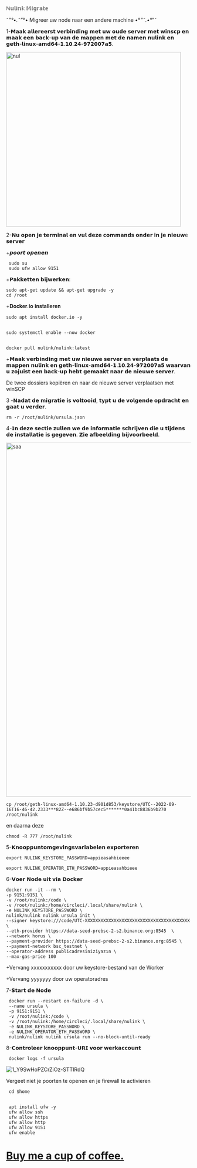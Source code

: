 ℕ𝕦𝕝𝕚𝕟𝕜 𝕄𝕚𝕘𝕣𝕒𝕥𝕖

˜”*°•.˜”*°• Migreer uw node naar een andere machine •°*”˜.•°*”˜


1-𝗠𝗮𝗮𝗸 𝗮𝗹𝗹𝗲𝗿𝗲𝗲𝗿𝘀𝘁 𝘃𝗲𝗿𝗯𝗶𝗻𝗱𝗶𝗻𝗴 𝗺𝗲𝘁 𝘂𝘄 𝗼𝘂𝗱𝗲 𝘀𝗲𝗿𝘃𝗲𝗿 𝗺𝗲𝘁 𝘄𝗶𝗻𝘀𝗰𝗽 𝗲𝗻 𝗺𝗮𝗮𝗸 𝗲𝗲𝗻 𝗯𝗮𝗰𝗸-𝘂𝗽 𝘃𝗮𝗻 𝗱𝗲 𝗺𝗮𝗽𝗽𝗲𝗻 𝗺𝗲𝘁 𝗱𝗲 𝗻𝗮𝗺𝗲𝗻 𝗻𝘂𝗹𝗶𝗻𝗸 𝗲𝗻 𝗴𝗲𝘁𝗵-𝗹𝗶𝗻𝘂𝘅-𝗮𝗺𝗱𝟲𝟰-𝟭.𝟭𝟬.𝟮𝟰-𝟵𝟳𝟮𝟬𝟬𝟳𝗮𝟱.



<img width="476" alt="nul" src="https://user-images.githubusercontent.com/108979536/194759191-f8ac5c4d-00de-4209-931b-5d9198f2d5ae.png">

2-𝗡𝘂 𝗼𝗽𝗲𝗻 𝗷𝗲 𝘁𝗲𝗿𝗺𝗶𝗻𝗮𝗹 𝗲𝗻 𝘃𝘂𝗹 𝗱𝗲𝘇𝗲 𝗰𝗼𝗺𝗺𝗮𝗻𝗱𝘀 𝗼𝗻𝗱𝗲𝗿 𝗶𝗻 𝗷𝗲 𝗻𝗶𝗲𝘂𝘄e 𝘀𝗲𝗿𝘃𝗲𝗿



+𝙥𝙤𝙤𝙧𝙩 𝙤𝙥𝙚𝙣𝙚𝙣

     sudo su
     sudo ufw allow 9151
     
     
+𝗣𝗮𝗸𝗸𝗲𝘁𝘁𝗲𝗻 𝗯𝗶𝗷𝘄𝗲𝗿𝗸𝗲𝗻:
     
    sudo apt-get update && apt-get upgrade -y
    cd /root
    
+𝐃𝐨𝐜𝐤𝐞𝐫.𝐢𝐨 𝐢𝐧𝐬𝐭𝐚𝐥𝐥𝐞𝐫𝐞𝐧

    sudo apt install docker.io -y
    
   
    sudo systemctl enable --now docker
    
   
    docker pull nulink/nulink:latest
   
+𝗠𝗮𝗮𝗸 𝘃𝗲𝗿𝗯𝗶𝗻𝗱𝗶𝗻𝗴 𝗺𝗲𝘁 𝘂𝘄 𝗻𝗶𝗲𝘂𝘄𝗲 𝘀𝗲𝗿𝘃𝗲𝗿 𝗲𝗻 𝘃𝗲𝗿𝗽𝗹𝗮𝗮𝘁𝘀 𝗱𝗲 𝗺𝗮𝗽𝗽𝗲𝗻 𝗻𝘂𝗹𝗶𝗻𝗸 𝗲𝗻 𝗴𝗲𝘁𝗵-𝗹𝗶𝗻𝘂𝘅-𝗮𝗺𝗱𝟲𝟰-𝟭.𝟭𝟬.𝟮𝟰-𝟵𝟳𝟮𝟬𝟬𝟳𝗮𝟱 𝘄𝗮𝗮𝗿𝘃𝗮𝗻 𝘂 𝘇𝗼𝗷𝘂𝗶𝘀𝘁 𝗲𝗲𝗻 𝗯𝗮𝗰𝗸-𝘂𝗽 𝗵𝗲𝗯𝘁 𝗴𝗲𝗺𝗮𝗮𝗸𝘁 𝗻𝗮𝗮𝗿 𝗱𝗲 𝗻𝗶𝗲𝘂𝘄𝗲 𝘀𝗲𝗿𝘃𝗲𝗿.

De twee dossiers kopiëren en naar de nieuwe server verplaatsen met winSCP


3 -𝗡𝗮𝗱𝗮𝘁 𝗱𝗲 𝗺𝗶𝗴𝗿𝗮𝘁𝗶𝗲 𝗶𝘀 𝘃𝗼𝗹𝘁𝗼𝗼𝗶𝗱, 𝘁𝘆𝗽𝘁 𝘂 𝗱𝗲 𝘃𝗼𝗹𝗴𝗲𝗻𝗱𝗲 𝗼𝗽𝗱𝗿𝗮𝗰𝗵𝘁 𝗲𝗻 𝗴𝗮𝗮𝘁 𝘂 𝘃𝗲𝗿𝗱𝗲𝗿.

    rm -r /root/nulink/ursula.json
    
4-𝗜𝗻 𝗱𝗲𝘇𝗲 𝘀𝗲𝗰𝘁𝗶𝗲 𝘇𝘂𝗹𝗹𝗲𝗻 𝘄𝗲 𝗱𝗲 𝗶𝗻𝗳𝗼𝗿𝗺𝗮𝘁𝗶𝗲 𝘀𝗰𝗵𝗿𝗶𝗷𝘃𝗲𝗻 𝗱𝗶𝗲 𝘂 𝘁𝗶𝗷𝗱𝗲𝗻𝘀 𝗱𝗲 𝗶𝗻𝘀𝘁𝗮𝗹𝗹𝗮𝘁𝗶𝗲 𝗶𝘀 𝗴𝗲𝗴𝗲𝘃𝗲𝗻. 𝗭𝗶𝗲 𝗮𝗳𝗯𝗲𝗲𝗹𝗱𝗶𝗻𝗴 𝗯𝗶𝗷𝘃𝗼𝗼𝗿𝗯𝗲𝗲𝗹𝗱.


<img width="965" alt="saa" src="https://user-images.githubusercontent.com/108979536/194760460-395cb735-aa33-4505-b695-eafbfc5fc5fa.png">

   
    cp /root/geth-linux-amd64-1.10.23-d901d853/keystore/UTC--2022-09-16T16-46-42.2333***82Z--e686bf9b57cec5*******0a41bc8836b9b270  /root/nulink
    
 en daarna deze

    chmod -R 777 /root/nulink
    
5-𝗞𝗻𝗼𝗼𝗽𝗽𝘂𝗻𝘁𝗼𝗺𝗴𝗲𝘃𝗶𝗻𝗴𝘀𝘃𝗮𝗿𝗶𝗮𝗯𝗲𝗹𝗲𝗻 𝗲𝘅𝗽𝗼𝗿𝘁𝗲𝗿𝗲𝗻

    export NULINK_KEYSTORE_PASSWORD=appieasahbieeee

    export NULINK_OPERATOR_ETH_PASSWORD=appieasahbieee
    
6-𝗩𝗼𝗲𝗿 𝗡𝗼𝗱𝗲 𝘂𝗶𝘁 𝘃𝗶𝗮 𝗗𝗼𝗰𝗸𝗲𝗿

    docker run -it --rm \
    -p 9151:9151 \
    -v /root/nulink:/code \
    -v /root/nulink:/home/circleci/.local/share/nulink \
    -e NULINK_KEYSTORE_PASSWORD \
    nulink/nulink nulink ursula init \
    --signer keystore:///code/UTC-XXXXXXXXXXXXXXXXXXXXXXXXXXXXXXXXXXXXXXXX \
    --eth-provider https://data-seed-prebsc-2-s2.binance.org:8545  \
    --network horus \
    --payment-provider https://data-seed-prebsc-2-s2.binance.org:8545 \
    --payment-network bsc_testnet \
    --operator-address publicadresiniziyazın \
    --max-gas-price 100

   
+Vervang xxxxxxxxxxx door uw keystore-bestand van de Worker


+Vervang yyyyyyy door uw operatoradres


7-𝗦𝘁𝗮𝗿𝘁 𝗱𝗲 𝗡𝗼𝗱𝗲

     docker run --restart on-failure -d \
     --name ursula \
     -p 9151:9151 \
     -v /root/nulink:/code \
     -v /root/nulink:/home/circleci/.local/share/nulink \
     -e NULINK_KEYSTORE_PASSWORD \
     -e NULINK_OPERATOR_ETH_PASSWORD \
     nulink/nulink nulink ursula run --no-block-until-ready

8-𝗖𝗼𝗻𝘁𝗿𝗼𝗹𝗲𝗲𝗿 𝗸𝗻𝗼𝗼𝗽𝗽𝘂𝗻𝘁-𝗨𝗥𝗜 𝘃𝗼𝗼𝗿 𝘄𝗲𝗿𝗸𝗮𝗰𝗰𝗼𝘂𝗻𝘁
   
     docker logs -f ursula


![1_Y9SwHoPZCrZiOz-STTIRdQ](https://user-images.githubusercontent.com/108979536/194761311-58d16e57-df7f-4e52-b4e8-27bd3317aede.png)



Vergeet niet je poorten te openen en je firewall te activieren

     cd $home
     
     
     apt install ufw -y 
     ufw allow ssh 
     ufw allow https 
     ufw allow http 
     ufw allow 9151
     ufw enable


# [Buy me a cup of coffee.](https://paypal.me/AbdelAkridi?country.x=NL&locale.x=en_US)
